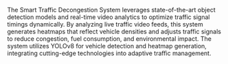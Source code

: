 The Smart Traffic Decongestion System leverages state-of-the-art object detection models and real-time video analytics to optimize traffic signal timings dynamically. By analyzing live traffic video feeds, this system generates heatmaps that reflect vehicle densities and adjusts traffic signals to reduce congestion, fuel consumption, and environmental impact. The system utilizes YOLOv8 for vehicle detection and heatmap generation, integrating cutting-edge technologies into adaptive traffic management.
